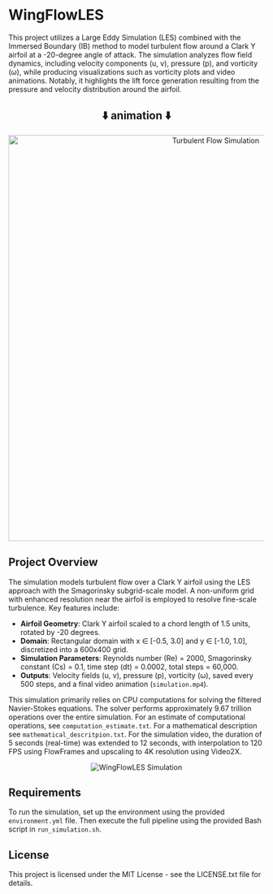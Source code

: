 # WingFlowLES

This project utilizes a Large Eddy Simulation (LES) combined with the Immersed Boundary (IB) method to model turbulent flow around a Clark Y airfoil at a -20-degree angle of attack. The simulation analyzes flow field dynamics, including velocity components (u, v), pressure (p), and vorticity (ω), while producing visualizations such as vorticity plots and video animations. Notably, it highlights the lift force generation resulting from the pressure and velocity distribution around the airfoil.

<h2 align="center">⬇️ animation ⬇️</h2>

<p align="center">
  <a href="https://www.youtube.com/watch?v=CqgccimCQGE">
    <img src="https://img.youtube.com/vi/CqgccimCQGE/maxresdefault.jpg" alt="Turbulent Flow Simulation" width="800"/>
  </a>
</p>

## Project Overview

The simulation models turbulent flow over a Clark Y airfoil using the LES approach with the Smagorinsky subgrid-scale model. A non-uniform grid with enhanced resolution near the airfoil is employed to resolve fine-scale turbulence. Key features include:
- **Airfoil Geometry**: Clark Y airfoil scaled to a chord length of 1.5 units, rotated by -20 degrees.
- **Domain**: Rectangular domain with x ∈ [-0.5, 3.0] and y ∈ [-1.0, 1.0], discretized into a 600x400 grid.
- **Simulation Parameters**: Reynolds number (Re) = 2000, Smagorinsky constant (Cs) = 0.1, time step (dt) = 0.0002, total steps = 60,000.
- **Outputs**: Velocity fields (u, v), pressure (p), vorticity (ω), saved every 500 steps, and a final video animation (`simulation.mp4`).

This simulation primarily relies on CPU computations for solving the filtered Navier-Stokes equations.
The solver performs approximately 9.67 trillion operations over the entire simulation.
For an estimate of computational operations, see `computation_estimate.txt`.
For a mathematical description see `mathematical_descritpion.txt`.
For the simulation video, the duration of 5 seconds (real-time) was extended to 12 seconds, with interpolation to 120 FPS using FlowFrames and upscaling to 4K resolution using Video2X.

<p align="center">
  <img src="data/simulation.gif" alt="WingFlowLES Simulation">
</p>

## Requirements

To run the simulation, set up the environment using the provided `environment.yml` file. Then execute the full pipeline using the provided Bash script in `run_simulation.sh`.

## License

This project is licensed under the MIT License - see the LICENSE.txt file for details. 
